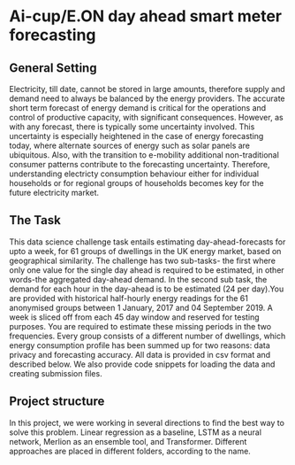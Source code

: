 # Ai-cup/E.ON day ahead smart meter forecasting

## General Setting

Electricity, till date, cannot be stored in large amounts, therefore supply and demand need to always be balanced by the energy providers. The accurate short term forecast of energy demand is critical for the operations and control of productive capacity, with significant consequences. However, as with any forecast, there is typically some uncertainty involved. This uncertainty is especially heightened in the case of energy forecasting today, where alternate sources of energy such as solar panels are ubiquitous. Also, with the transition to e-mobility additional non-traditional consumer patterns contribute to the forecasting uncertainty. Therefore, understanding electricty consumption behaviour either for individual households or for regional groups of households becomes key for the future electricity market.

## The Task

This data science challenge task entails estimating day-ahead-forecasts for upto a week, for 61 groups of dwellings in the UK energy market, based on geographical similarity. The challenge has two sub-tasks- the first where only one value for the single day ahead is required to be estimated, in other words-the aggregated day-ahead demand. In the second sub task, the demand for each hour in the day-ahead is to be estimated (24 per day).You are provided with historical half-hourly energy readings for the 61 anonymised groups between 1 January, 2017 and 04 September 2019. A week is sliced off from each 45 day window and reserved for testing purposes. You are required to estimate these missing periods in the two frequencies. Every group consists of a different number of dwellings, which energy consumption profile has been summed up for two reasons: data privacy and forecasting accuracy. All data is provided in csv format and described below. We also provide code snippets for loading the data and creating submission files.

## Project structure 

In this project, we were working in several directions to find the best way to solve this problem. Linear regression as a baseline, LSTM as a neural network, Merlion as an ensemble tool, and Transformer. Different approaches are placed in different folders, according to the name.

